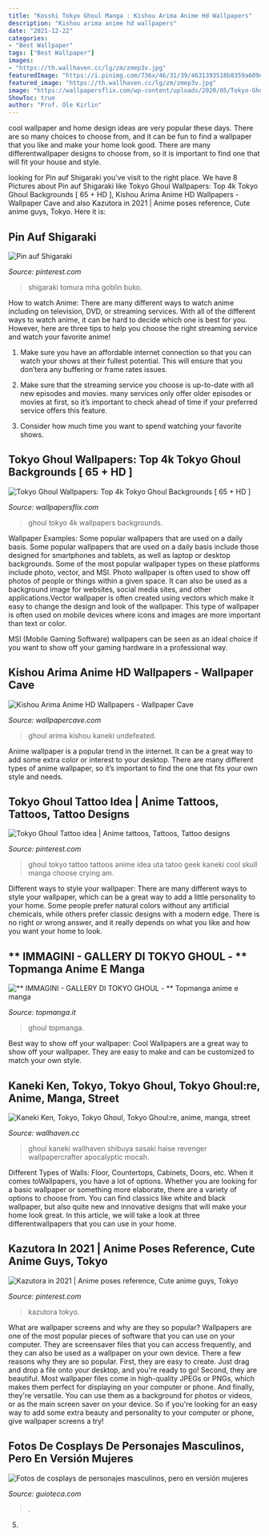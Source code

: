 ```yaml
---
title: "Kosshi Tokyo Ghoul Manga : Kishou Arima Anime Hd Wallpapers"
description: "Kishou arima anime hd wallpapers"
date: "2021-12-22"
categories:
- "Best Wallpaper"
tags: ["Best Wallpaper"]
images:
- "https://th.wallhaven.cc/lg/zm/zmep3v.jpg"
featuredImage: "https://i.pinimg.com/736x/46/31/39/4631393518b8359a609ed9ecccaf1690.jpg"
featured_image: "https://th.wallhaven.cc/lg/zm/zmep3v.jpg"
image: "https://wallpapersflix.com/wp-content/uploads/2020/05/Tokyo-Ghoul-HD-Wallpaper.jpg"
ShowToc: true
author: "Prof. Ole Kirlin"
---
```



cool wallpaper and home design ideas are very popular these days. There are so many choices to choose from, and it can be fun to find a wallpaper that you like and make your home look good. There are many differentwallpaper designs to choose from, so it is important to find one that will fit your house and style.

	

		
looking for Pin auf Shigaraki you've visit to the right place. We have 8 Pictures about Pin auf Shigaraki like Tokyo Ghoul Wallpapers: Top 4k Tokyo Ghoul Backgrounds [ 65 + HD ], Kishou Arima Anime HD Wallpapers - Wallpaper Cave and also Kazutora in 2021 | Anime poses reference, Cute anime guys, Tokyo. Here it is:
		
    
## Pin Auf Shigaraki

<img loading=lazy src="https://i.pinimg.com/736x/2a/cf/8a/2acf8a67c6693f2b39666e26779bff6d.jpg" onerror="this.onerror=null;this.src='https://tse4.mm.bing.net/th?id=OIP.aAZ9aaqwyfkiouqubQ0yQAHaKe&amp;pid=15.1';" alt="Pin auf Shigaraki">

_Source: pinterest.com_

>shigaraki tomura mha goblin buko. 

	

How to watch Anime: There are many different ways to watch anime including on television, DVD, or streaming services.
With all of the different ways to watch anime, it can be hard to decide which one is best for you. However, here are three tips to help you choose the right streaming service and watch your favorite anime!
1. Make sure you have an affordable internet connection so that you can watch your shows at their fullest potential. This will ensure that you don’tera any buffering or frame rates issues.

2. Make sure that the streaming service you choose is up-to-date with all new episodes and movies. many services only offer older episodes or movies at first, so it’s important to check ahead of time if your preferred service offers this feature.

3. Consider how much time you want to spend watching your favorite shows.

    
## Tokyo Ghoul Wallpapers: Top 4k Tokyo Ghoul Backgrounds [ 65 + HD ]

<img loading=lazy src="https://wallpapersflix.com/wp-content/uploads/2020/05/Tokyo-Ghoul-HD-Wallpaper.jpg" onerror="this.onerror=null;this.src='https://tse2.mm.bing.net/th?id=OIP.XPZ-26Fh1M1dwUXc3Kdm_gHaQD&amp;pid=15.1';" alt="Tokyo Ghoul Wallpapers: Top 4k Tokyo Ghoul Backgrounds [ 65 + HD ]">

_Source: wallpapersflix.com_

>ghoul tokyo 4k wallpapers backgrounds. 

	

Wallpaper Examples: Some popular wallpapers that are used on a daily basis.
Some popular wallpapers that are used on a daily basis include those designed for smartphones and tablets, as well as laptop or desktop backgrounds. Some of the most popular wallpaper types on these platforms include photo, vector, and MSI. 
Photo wallpaper is often used to show off photos of people or things within a given space. It can also be used as a background image for websites, social media sites, and other applications.Vector wallpaper is often created using vectors which make it easy to change the design and look of the wallpaper. This type of wallpaper is often used on mobile devices where icons and images are more important than text or color. 

MSI (Mobile Gaming Software) wallpapers can be seen as an ideal choice if you want to show off your gaming hardware in a professional way.

    
## Kishou Arima Anime HD Wallpapers - Wallpaper Cave

<img loading=lazy src="https://wallpapercave.com/wp/wp6804716.jpg" onerror="this.onerror=null;this.src='https://tse3.mm.bing.net/th?id=OIP.PdrfOfkAa7592dZN1hD3HQHaPO&amp;pid=15.1';" alt="Kishou Arima Anime HD Wallpapers - Wallpaper Cave">

_Source: wallpapercave.com_

>ghoul arima kishou kaneki undefeated. 

	

Anime wallpaper is a popular trend in the internet. It can be a great way to add some extra color or interest to your desktop. There are many different types of anime wallpaper, so it’s important to find the one that fits your own style and needs.

    
## Tokyo Ghoul Tattoo Idea | Anime Tattoos, Tattoos, Tattoo Designs

<img loading=lazy src="https://i.pinimg.com/736x/66/ba/a2/66baa223139de88d96bb579b5814b8eb--tokyo-ghoul-tattoo-ideas-tokyo-ghoul-art.jpg" onerror="this.onerror=null;this.src='https://tse1.mm.bing.net/th?id=OIP.j_hs9Y2up3yG-cOnGn-ZdgHaJ3&amp;pid=15.1';" alt="Tokyo Ghoul Tattoo idea | Anime tattoos, Tattoos, Tattoo designs">

_Source: pinterest.com_

>ghoul tokyo tattoo tattoos anime idea uta tatoo geek kaneki cool skull manga choose crying am. 

	

Different ways to style your wallpaper:
There are many different ways to style your wallpaper, which can be a great way to add a little personality to your home. Some people prefer natural colors without any artificial chemicals, while others prefer classic designs with a modern edge. There is no right or wrong answer, and it really depends on what you like and how you want your home to look.

    
## ** IMMAGINI - GALLERY DI TOKYO GHOUL - ** Topmanga Anime E Manga

<img loading=lazy src="https://www.topmanga.it/GALLERY/tokyo_ghoul/tokyo_ghoul_gallery2.jpg" onerror="this.onerror=null;this.src='https://tse2.mm.bing.net/th?id=OIP.KgdgerQ4Ia442mmwLqBUSwHaKG&amp;pid=15.1';" alt="** IMMAGINI - GALLERY DI TOKYO GHOUL - ** Topmanga anime e manga">

_Source: topmanga.it_

>ghoul topmanga. 

	

Best way to show off your wallpaper:
Cool Wallpapers are a great way to show off your wallpaper. They are easy to make and can be customized to match your own style.

    
## Kaneki Ken, Tokyo, Tokyo Ghoul, Tokyo Ghoul:re, Anime, Manga, Street

<img loading=lazy src="https://th.wallhaven.cc/lg/zm/zmep3v.jpg" onerror="this.onerror=null;this.src='https://tse4.mm.bing.net/th?id=OIP.FYwTx5fehipX6g5XOcN98wAAAA&amp;pid=15.1';" alt="Kaneki Ken, Tokyo, Tokyo Ghoul, Tokyo Ghoul:re, anime, manga, street">

_Source: wallhaven.cc_

>ghoul kaneki wallhaven shibuya sasaki haise revenger wallpapercrafter apocalyptic mocah. 

	

Different Types of Walls: Floor, Countertops, Cabinets, Doors, etc.
When it comes toWallpapers, you have a lot of options. Whether you are looking for a basic wallpaper or something more elaborate, there are a variety of options to choose from. You can find classics like white and black wallpaper, but also quite new and innovative designs that will make your home look great. In this article, we will take a look at three differentwallpapers that you can use in your home.

    
## Kazutora In 2021 | Anime Poses Reference, Cute Anime Guys, Tokyo

<img loading=lazy src="https://i.pinimg.com/736x/46/31/39/4631393518b8359a609ed9ecccaf1690.jpg" onerror="this.onerror=null;this.src='https://tse4.mm.bing.net/th?id=OIP.trt9b2EJYbEtj3W2y6MjsgHaHa&amp;pid=15.1';" alt="Kazutora in 2021 | Anime poses reference, Cute anime guys, Tokyo">

_Source: pinterest.com_

>kazutora tokyo. 

	

What are wallpaper screens and why are they so popular?
Wallpapers are one of the most popular pieces of software that you can use on your computer. They are screensaver files that you can access frequently, and they can also be used as a wallpaper on your own device. There a few reasons why they are so popular. First, they are easy to create. Just drag and drop a file onto your desktop, and you're ready to go! Second, they are beautiful. Most wallpaper files come in high-quality JPEGs or PNGs, which makes them perfect for displaying on your computer or phone. And finally, they're versatile. You can use them as a background for photos or videos, or as the main screen saver on your device. So if you're looking for an easy way to add some extra beauty and personality to your computer or phone, give wallpaper screens a try!

    
## Fotos De Cosplays De Personajes Masculinos, Pero En Versión Mujeres

<img loading=lazy src="http://gcdn.emol.cl/fotografia/files/2016/06/cosplays-personajes-femeninos12.jpg" onerror="this.onerror=null;this.src='https://tse2.mm.bing.net/th?id=OIP.Uqul0sF3S_uHoPM68e-iVgHaLH&amp;pid=15.1';" alt="Fotos de cosplays de personajes masculinos, pero en versión mujeres">

_Source: guioteca.com_

>. 

	

5.

